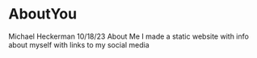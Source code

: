 # AboutYou
Michael Heckerman
10/18/23
About Me
I made a static website with info about myself with links to my social media
